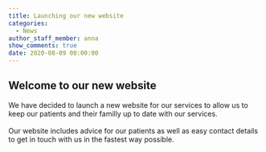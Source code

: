 ```yaml
---
title: Launching our new website
categories:
  - News
author_staff_member: anna
show_comments: true
date: 2020-08-09 00:00:00
---
```


## Welcome to our new website

We have decided to launch a new website for our services to allow us to keep our patients and their familly up to date with our services.<br><br>Our website includes advice for our patients as well as easy contact details to get in touch with us in the fastest way possible.